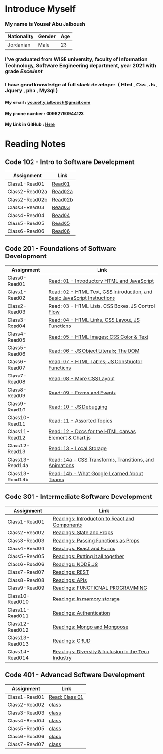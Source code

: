 # Introduce Myself

### My name is **Yousef Abu Jalboush**

Nationality | Gender | Age
------------ | ------------- | -------------
Jordanian | Male | 23

### I’ve graduated from **WISE** university, faculty of **Information Technology**, **Software Engineering** department, year 2021 with grade _**Excellent**_

### I have good knowledge at full stack developer. ( Html , Css , Js , Jquery , php , MySql )

#### My email : yousef.y.jalboush@gmail.com

#### My phone number : 00962790944123

#### My Link in GitHub : [Here](https://github.com/YousefAbuJalboush)

<!-- ![My img](https://user-images.githubusercontent.com/81154478/112147232-20438680-8be5-11eb-818d-7f2c4437b04e.jpg) -->

# Reading Notes

## Code 102 - Intro to Software Development

| Assignment            | Link                                  |
| ------------          | -------------                         |
|Class1-Read01|[Read01](Code-102/Read01)|
|Class2-Read02a|[Read02a](Code-102/Read02a)|
|Class2-Read02b|[Read02b](Code-102/Read02b)|
|Class3-Read03|[Read03](Code-102/Read03)|
|Class4-Read04|[Read04](Code-102/Read04)|
|Class5-Read05|[Read05](Code-102/Read05)|
|Class6-Read06|[Read06](Code-102/Read06)|

## Code 201 - Foundations of Software Development

| Assignment            | Link                                                                                                      |
| ------------          | -------------                                                                                             |
|Class0-Read01|[Read: 01 - Introductory HTML and JavaScript](Code-201/Read01)|
|Class1-Read02|[Read: 02 - HTML Text, CSS Introduction, and Basic JavaScript Instructions](Code-201/Read02)|
|Class2-Read03|[Read: 03 - HTML Lists, CSS Boxes, JS Control Flow](Code-201/Read03)|
|Class3-Read04|[Read: 04 - HTML Links, CSS Layout, JS Functions](Code-201/Read04 )|
|Class4-Read05|[Read: 05 - HTML Images; CSS Color & Text](Code-201/Read05 )|
|Class5-Read06|[Read: 06 - JS Object Literals; The DOM](Code-201/Read06 )|
|Class6-Read07|[Read: 07 - HTML Tables; JS Constructor Functions](Code-201/Read07 )|
|Class7-Read08|[Read: 08 - More CSS Layout](Code-201/Read08 )|
|Class8-Read09|[Read: 09 - Forms and Events](Code-201/Read09 )|
|Class9-Read10|[Read: 10 - JS Debugging](Code-201/Read10 )|
|Class10-Read11|[Read: 11 - Assorted Topics](Code-201/Read11 )|
|Class11-Read12|[Read: 12 - Docs for the HTML canvas Element & Chart.js](Code-201/Read12)|
|Class12-Read13|[Read: 13 - Local Storage](Code-201/Read13)|
|Class13-Read14a|[Read: 14a - CSS Transforms, Transitions, and Animations](Code-201/Read14a)|
|Class13-Read14b|[Read: 14b - What Google Learned About Teams](Code-201/Read14b)|

## Code 301 - Intermediate Software Development

| Assignment            | Link                                  |
| ------------          | -------------                         |
|Class1-Read01|[Readings: Introduction to React and Components](Code-301/Read01)|
|Class2-Read02|[Readings: State and Props](Code-301/Read02)|
|Class3-Read03|[Readings: Passing Functions as Props](Code-301/Read03)|
|Class4-Read04|[Readings: React and Forms](Code-301/Read04)|
|Class5-Read05|[Readings: Putting it all together](Code-301/Read05)|
|Class6-Read06|[Readings: NODE.JS](Code-301/Read06)|
|Class7-Read07|[Readings: REST](Code-301/Read07)|
|Class8-Read08|[Readings: APIs](Code-301/Read08)|
|Class9-Read09|[Readings: FUNCTIONAL PROGRAMMING](Code-301/Read09)|
|Class10-Read010|[Readings: In memory storage](Code-301/Read010)|
|Class11-Read011|[Readings: Authentication](Code-301/Read011)|
|Class12-Read012|[Readings: Mongo and Mongoose](Code-301/Read012)|
|Class13-Read013|[Readings: CRUD](Code-301/Read013)|
|Class14-Read014|[Readings: Diversity & Inclusion in the Tech Industry](Code-301/Read014)|

## Code 401 - Advanced Software Development

| Assignment            | Link                                  |
| ------------          | -------------                         |
|Class1-Read01|[Read: Class 01](Code-401/Read01)|
|Class2-Read02|[class](Code-401/)|
|Class3-Read03|[class](Code-401/)|
|Class4-Read04|[class](Code-401/)|
|Class5-Read05|[class](Code-401/)|
|Class6-Read06|[class](Code-401/)|
|Class7-Read07|[class](Code-401/)|
